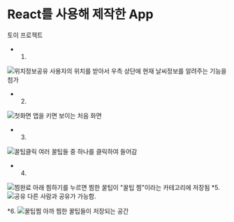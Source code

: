 # React를 사용해 제작한 App 
토이 프로젝트

* 1. 
![위치정보공유](/Readme/위치정보공유.png)
사용자의 위치를 받아서 우측 상단에 현재 날씨정보를 알려주는 기능을 첨가
* 2.
![첫화면](/Readme/첫화면.png)
앱을 키면 보이는 처음 화면
* 3.
![꿀팁클릭](/Readme/꿀팁클릭.png)
여러 꿀팁들 중 하나를 클릭하여 들어감

* 4.
![찜완료](/Readme/찜완료.png)
아래 찜하기를 누르면 찜한 꿀팁이 "꿀팁 찜"이라는 카테고리에 저장됨
*5.
![공유](/Readme/공유.png)
다른 사람과 공유가 가능함.

*6.
![꿀팁찜](/Readme/꿀팁찜.png)
아까 찜한 꿀팁들이 저장되는 공간
